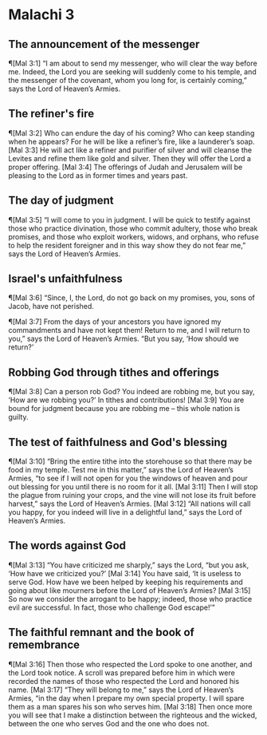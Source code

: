 # Malachi 3

## The announcement of the messenger
¶[Mal 3:1] “I am about to send my messenger, who will clear the way before me. Indeed, the Lord you are seeking will suddenly come to his temple, and the messenger of the covenant, whom you long for, is certainly coming,” says the Lord of Heaven’s Armies.

## The refiner's fire
¶[Mal 3:2] Who can endure the day of his coming? Who can keep standing when he appears? For he will be like a refiner’s fire, like a launderer’s soap.
[Mal 3:3] He will act like a refiner and purifier of silver and will cleanse the Levites and refine them like gold and silver. Then they will offer the Lord a proper offering.
[Mal 3:4] The offerings of Judah and Jerusalem will be pleasing to the Lord as in former times and years past.

## The day of judgment
¶[Mal 3:5] “I will come to you in judgment. I will be quick to testify against those who practice divination, those who commit adultery, those who break promises, and those who exploit workers, widows, and orphans, who refuse to help the resident foreigner and in this way show they do not fear me,” says the Lord of Heaven’s Armies.

## Israel's unfaithfulness
¶[Mal 3:6] “Since, I, the Lord, do not go back on my promises, you, sons of Jacob, have not perished.

¶[Mal 3:7] From the days of your ancestors you have ignored my commandments and have not kept them! Return to me, and I will return to you,” says the Lord of Heaven’s Armies. “But you say, ‘How should we return?’

## Robbing God through tithes and offerings
¶[Mal 3:8] Can a person rob God? You indeed are robbing me, but you say, ‘How are we robbing you?’ In tithes and contributions!
[Mal 3:9] You are bound for judgment because you are robbing me – this whole nation is guilty.

## The test of faithfulness and God's blessing
¶[Mal 3:10] “Bring the entire tithe into the storehouse so that there may be food in my temple. Test me in this matter,” says the Lord of Heaven’s Armies, “to see if I will not open for you the windows of heaven and pour out blessing for you until there is no room for it all.
[Mal 3:11] Then I will stop the plague from ruining your crops, and the vine will not lose its fruit before harvest,” says the Lord of Heaven’s Armies.
[Mal 3:12] “All nations will call you happy, for you indeed will live in a delightful land,” says the Lord of Heaven’s Armies.

## The words against God
¶[Mal 3:13] “You have criticized me sharply,” says the Lord, “but you ask, ‘How have we criticized you?’
[Mal 3:14] You have said, ‘It is useless to serve God. How have we been helped by keeping his requirements and going about like mourners before the Lord of Heaven’s Armies?
[Mal 3:15] So now we consider the arrogant to be happy; indeed, those who practice evil are successful. In fact, those who challenge God escape!’”

## The faithful remnant and the book of remembrance
¶[Mal 3:16] Then those who respected the Lord spoke to one another, and the Lord took notice. A scroll was prepared before him in which were recorded the names of those who respected the Lord and honored his name.
[Mal 3:17] “They will belong to me,” says the Lord of Heaven’s Armies, “in the day when I prepare my own special property. I will spare them as a man spares his son who serves him.
[Mal 3:18] Then once more you will see that I make a distinction between the righteous and the wicked, between the one who serves God and the one who does not.
